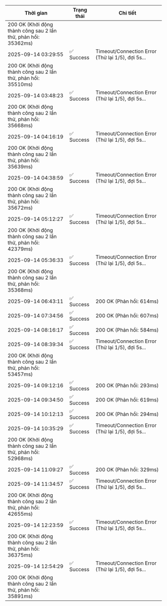 | Thời gian | Trạng thái | Chi tiết |
|---|---|---|
200 OK (Khởi động thành công sau 2 lần thử, phản hồi: 35362ms) |
| 2025-09-14 03:29:55 | ✅ Success | Timeout/Connection Error (Thử lại 1/5), đợi 5s...
200 OK (Khởi động thành công sau 2 lần thử, phản hồi: 35510ms) |
| 2025-09-14 03:48:23 | ✅ Success | Timeout/Connection Error (Thử lại 1/5), đợi 5s...
200 OK (Khởi động thành công sau 2 lần thử, phản hồi: 35668ms) |
| 2025-09-14 04:16:19 | ✅ Success | Timeout/Connection Error (Thử lại 1/5), đợi 5s...
200 OK (Khởi động thành công sau 2 lần thử, phản hồi: 35639ms) |
| 2025-09-14 04:38:59 | ✅ Success | Timeout/Connection Error (Thử lại 1/5), đợi 5s...
200 OK (Khởi động thành công sau 2 lần thử, phản hồi: 35672ms) |
| 2025-09-14 05:12:27 | ✅ Success | Timeout/Connection Error (Thử lại 1/5), đợi 5s...
200 OK (Khởi động thành công sau 2 lần thử, phản hồi: 42379ms) |
| 2025-09-14 05:36:33 | ✅ Success | Timeout/Connection Error (Thử lại 1/5), đợi 5s...
200 OK (Khởi động thành công sau 2 lần thử, phản hồi: 35368ms) |
| 2025-09-14 06:43:11 | ✅ Success | 200 OK (Phản hồi: 614ms) |
| 2025-09-14 07:34:56 | ✅ Success | 200 OK (Phản hồi: 607ms) |
| 2025-09-14 08:16:17 | ✅ Success | 200 OK (Phản hồi: 584ms) |
| 2025-09-14 08:39:34 | ✅ Success | Timeout/Connection Error (Thử lại 1/5), đợi 5s...
200 OK (Khởi động thành công sau 2 lần thử, phản hồi: 53457ms) |
| 2025-09-14 09:12:16 | ✅ Success | 200 OK (Phản hồi: 293ms) |
| 2025-09-14 09:34:50 | ✅ Success | 200 OK (Phản hồi: 619ms) |
| 2025-09-14 10:12:13 | ✅ Success | 200 OK (Phản hồi: 294ms) |
| 2025-09-14 10:35:29 | ✅ Success | Timeout/Connection Error (Thử lại 1/5), đợi 5s...
200 OK (Khởi động thành công sau 2 lần thử, phản hồi: 52968ms) |
| 2025-09-14 11:09:27 | ✅ Success | 200 OK (Phản hồi: 329ms) |
| 2025-09-14 11:34:57 | ✅ Success | Timeout/Connection Error (Thử lại 1/5), đợi 5s...
200 OK (Khởi động thành công sau 2 lần thử, phản hồi: 42655ms) |
| 2025-09-14 12:23:59 | ✅ Success | Timeout/Connection Error (Thử lại 1/5), đợi 5s...
200 OK (Khởi động thành công sau 2 lần thử, phản hồi: 36375ms) |
| 2025-09-14 12:54:29 | ✅ Success | Timeout/Connection Error (Thử lại 1/5), đợi 5s...
200 OK (Khởi động thành công sau 2 lần thử, phản hồi: 35891ms) |

